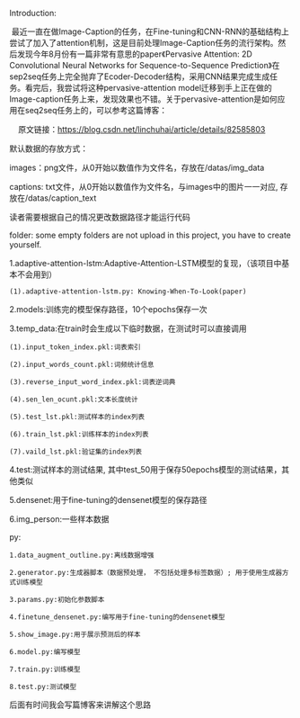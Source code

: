 Introduction:

 最近一直在做Image-Caption的任务，在Fine-tuning和CNN-RNN的基础结构上尝试了加入了attention机制，这是目前处理Image-Caption任务的流行架构。然后发现今年8月份有一篇非常有意思的paper《Pervasive Attention: 2D Convolutional Neural Networks for Sequence-to-Sequence Prediction》在sep2seq任务上完全抛弃了Ecoder-Decoder结构，采用CNN结果完成生成任务。看完后，我尝试将这种pervasive-attention model迁移到手上正在做的Image-caption任务上来，发现效果也不错。关于pervasive-attention是如何应用在seq2seq任务上的，可以参考这篇博客：

    原文链接：https://blog.csdn.net/linchuhai/article/details/82585803

默认数据的存放方式：

images：png文件，从0开始以数值作为文件名，存放在/datas/img_data

captions: txt文件，从0开始以数值作为文件名，与images中的图片一一对应, 存放在/datas/caption_text

读者需要根据自己的情况更改数据路径才能运行代码



folder:
some empty folders are not upload in this project, you have to create yourself.

1.adaptive-attention-lstm:Adaptive-Attention-LSTM模型的复现，（该项目中基本不会用到）

	(1).adaptive-attention-lstm.py: Knowing-When-To-Look(paper)

2.models:训练完的模型保存路径，10个epochs保存一次

3.temp_data:在train时会生成以下临时数据，在测试时可以直接调用

```
(1).input_token_index.pkl:词表索引

(2).input_words_count.pkl:词频统计信息

(3).reverse_input_word_index.pkl:词表逆词典

(4).sen_len_ocunt.pkl:文本长度统计

(5).test_lst.pkl:测试样本的index列表

(6).train_lst.pkl:训练样本的index列表

(7).vaild_lst.pkl:验证集的index列表
```

4.test:测试样本的测试结果, 其中test_50用于保存50epochs模型的测试结果，其他类似

5.densenet:用于fine-tuning的densenet模型的保存路径

6.img_person:一些样本数据



py:

`1.data_augment_outline.py:离线数据增强`

`2.generator.py:生成器脚本（数据预处理， 不包括处理多标签数据）; 用于使用生成器方式训练模型`

`3.params.py:初始化参数脚本`

`4.finetune_densenet.py:编写用于fine-tuning的densenet模型`

`5.show_image.py:用于展示预测后的样本`

`6.model.py:编写模型`

`7.train.py:训练模型`

`8.test.py:测试模型`


后面有时间我会写篇博客来讲解这个思路






